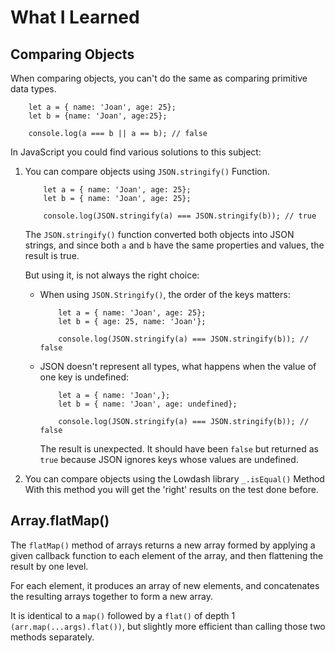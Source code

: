 # What I Learned

## Comparing Objects
When comparing objects, you can't do the same as comparing primitive data types.

```
    let a = { name: 'Joan', age: 25};
    let b = {name: 'Joan', age:25};

    console.log(a === b || a == b); // false
```

In JavaScript you could find various solutions to this subject:

1. You can compare objects using `JSON.stringify()` Function.

    ```
        let a = { name: 'Joan', age: 25};
        let b = { name: 'Joan', age: 25};

        console.log(JSON.stringify(a) === JSON.stringify(b)); // true
    ```
    The `JSON.stringify()` function converted both objects into JSON strings, and since both `a` and `b` have the same properties and values, the result is true.

    But using it, is not always the right choice:
    
    - When using `JSON.Stringify()`, the order of the keys matters:

        ```
            let a = { name: 'Joan', age: 25};
            let b = { age: 25, name: 'Joan'};

            console.log(JSON.stringify(a) === JSON.stringify(b)); // false
        ```
    - JSON doesn't represent all types, what happens when the value of one key is undefined:
        
        ```
            let a = { name: 'Joan',};
            let b = { name: 'Joan', age: undefined};

            console.log(JSON.stringify(a) === JSON.stringify(b)); // false
        ```
        The result is unexpected. It should have been `false` but returned as `true` because JSON  ignores keys whose values are undefined.

2. You can compare objects using the Lowdash library `_.isEqual()` Method
    With this method you will get the 'right' results on the test done before.

## Array.flatMap()
The `flatMap()` method of arrays returns a new array formed by applying a given callback function to each element of the array, and then flattening the result by one level.

For each element, it produces an array of new elements, and concatenates the resulting arrays together to form a new array.

 It is identical to a `map()` followed by a `flat()` of depth 1 `(arr.map(...args).flat())`, but slightly more efficient than calling those two methods separately.